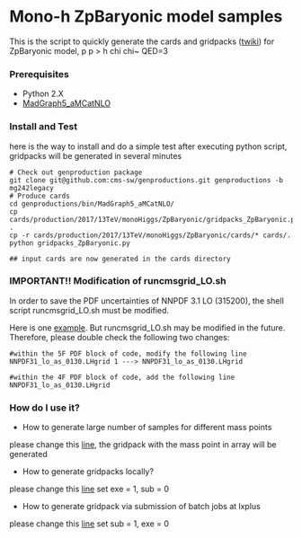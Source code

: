 # Mono-h ZpBaryonic model samples
This is the script to quickly generate the cards and gridpacks ([twiki](https://twiki.cern.ch/twiki/bin/viewauth/CMS/QuickGuideMadGraph5aMCatNLO#Create_the_gridpacks_for_each_pr)) for ZpBaryonic model, p p > h chi chi~ QED=3

### Prerequisites
* Python 2.X
* [MadGraph5_aMCatNLO](https://launchpad.net/mg5amcnlo)

### Install and Test
here is the way to install and do a simple test
after executing python script, gridpacks will be generated in several minutes

```
# Check out genproduction package
git clone git@github.com:cms-sw/genproductions.git genproductions -b mg242legacy
# Produce cards
cd genproductions/bin/MadGraph5_aMCatNLO/
cp cards/production/2017/13TeV/monoHiggs/ZpBaryonic/gridpacks_ZpBaryonic.py .
cp -r cards/production/2017/13TeV/monoHiggs/ZpBaryonic/cards/* cards/. 
python gridpacks_ZpBaryonic.py

## input cards are now generated in the cards directory
```

### IMPORTANT!! Modification of runcmsgrid_LO.sh
In order to save the PDF uncertainties of NNPDF 3.1 LO (315200), the shell 
script runcmsgrid_LO.sh must be modified. 

Here is one [example](runcmsgrid_LO.sh). But runcmsgrid_LO.sh may be 
modified in the future. Therefore, please double check the following two changes:

```
#within the 5F PDF block of code, modify the following line
NNPDF31_lo_as_0130.LHgrid 1 ---> NNPDF31_lo_as_0130.LHgrid

#within the 4F PDF block of code, add the following line
NNPDF31_lo_as_0130.LHgrid 

```


### How do I use it?
* How to generate large number of samples for different mass points

please change this [line](gridpacks_ZpBaryonic.py#L18-L21), the gridpack with the mass point in array will be generated

* How to generate gridpacks locally?

please change this [line](gridpacks_ZpBaryonic.py#L8-L9)
set exe = 1, sub = 0

* How to generate gridpack via submission of batch jobs at lxplus

please change this [line](gridpacks_ZpBaryonic.py#L8-L9)
set sub = 1, exe = 0